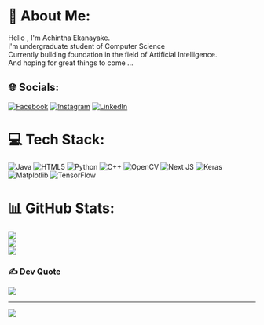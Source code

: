 # 💫 About Me:
Hello , I'm Achintha Ekanayake.<br>I'm undergraduate student of Computer Science<br>Currently building foundation in the field of Artificial Intelligence.<br>And hoping for great things to come ...


## 🌐 Socials:
[![Facebook](https://img.shields.io/badge/Facebook-%231877F2.svg?logo=Facebook&logoColor=white)](https://facebook.com/achintha.ekanayake) [![Instagram](https://img.shields.io/badge/Instagram-%23E4405F.svg?logo=Instagram&logoColor=white)](https://instagram.com/achintha.ekanayake) [![LinkedIn](https://img.shields.io/badge/LinkedIn-%230077B5.svg?logo=linkedin&logoColor=white)](https://linkedin.com/in/achintha-ekanayake2002) 

# 💻 Tech Stack:
![Java](https://img.shields.io/badge/java-%23ED8B00.svg?style=for-the-badge&logo=openjdk&logoColor=white) ![HTML5](https://img.shields.io/badge/html5-%23E34F26.svg?style=for-the-badge&logo=html5&logoColor=white) ![Python](https://img.shields.io/badge/python-3670A0?style=for-the-badge&logo=python&logoColor=ffdd54) ![C++](https://img.shields.io/badge/c++-%2300599C.svg?style=for-the-badge&logo=c%2B%2B&logoColor=white) ![OpenCV](https://img.shields.io/badge/opencv-%23white.svg?style=for-the-badge&logo=opencv&logoColor=white) ![Next JS](https://img.shields.io/badge/Next-black?style=for-the-badge&logo=next.js&logoColor=white) ![Keras](https://img.shields.io/badge/Keras-%23D00000.svg?style=for-the-badge&logo=Keras&logoColor=white) ![Matplotlib](https://img.shields.io/badge/Matplotlib-%23ffffff.svg?style=for-the-badge&logo=Matplotlib&logoColor=black) ![TensorFlow](https://img.shields.io/badge/TensorFlow-%23FF6F00.svg?style=for-the-badge&logo=TensorFlow&logoColor=white)<br/>

# 📊 GitHub Stats:<br/>
![](https://github-readme-stats.vercel.app/api?username=achintha-eknayake&theme=dark&hide_border=false&include_all_commits=true&count_private=false)<br/>
![](https://github-readme-streak-stats.herokuapp.com/?user=achintha-eknayake&theme=dark&hide_border=false)<br/>
![](https://github-readme-stats.vercel.app/api/top-langs/?username=achintha-eknayake&theme=dark&hide_border=false&include_all_commits=true&count_private=false&layout=compact)

### ✍️ Dev Quote
![](https://quotes-github-readme.vercel.app/api?type=horizontal&theme=dark)

---
[![](https://visitcount.itsvg.in/api?id=achintha-eknayake&icon=2&color=2)](https://visitcount.itsvg.in)

<!-- Proudly created with GPRM ( https://gprm.itsvg.in ) -->
